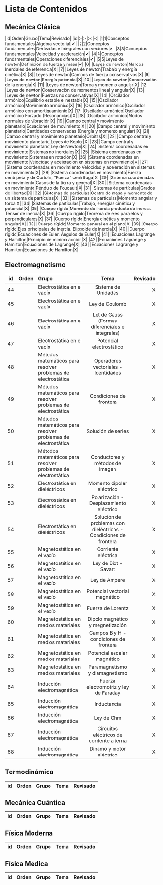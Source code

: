 # Lista de Contenidos

## Mecánica Clásica

|id|Orden|Grupo|Tema|Revisado|
|id|:-|:-|:-:|-:|
|1|1|Conceptos fundamentales|Algebra vectorial|✔|
|2|2|Conceptos fundamentales|Derivadas e integrales con vectores|✔|
|3|3|Conceptos fundamentales|Velocidad y aceleración|✔|
|4|4|Conceptos fundamentales|Operaciones diferenciales|✔|
|5|5|Leyes de newton|Definición de fuerza y masa|✔|
|6| |Leyes de newton|Marcos Inerciales de referencia|X|
|7| |Leyes de newton|Trabajo y energía cinética|X|
|8| |Leyes de newton|Campos de fuerza conservativos|X|
|9| |Leyes de newton|Energía potencial|X|
|10| |Leyes de newton|Conservación de la energía|X|
|11| |Leyes de newton|Torca y momento angular|X|
|12| |Leyes de newton|Conservación de momentos lineal y angular|X|
|13| |Leyes de newton|Fuerzas no conservativas|X|
|14| |Oscilador armónico|Equilibrio estable e inestable|X|
|15| |Oscilador armónico|Movimiento armónico|X|
|16| |Oscilador armónico|Oscilador armónico con amortiguamiento|X|
|17| |Oscilador armónico|Oscilador armónico Forzado (Resonancias)|X|
|18| |Oscilador armónico|Modos normales de vibración|X|
|19| |Campo central y movimiento planetario|Ecuaciones de movimiento|X|
|20| |Campo central y movimiento planetario|Cantidades conservadas (Energía y momento angular)|X|
|21| |Campo central y movimiento planetario|Orbitas|X|
|22| |Campo central y movimiento planetario|Leyes de Kepler|X|
|23| |Campo central y movimiento planetario|Ley de Newton|X|
|24| |Sistema coordenadas en movimiento|Sistemas no inerciales|X|
|25| |Sistema coordenadas en movimiento|Sistemas en rotación|X|
|26| |Sistema coordenadas en movimiento|Velocidad y aceleración en sistemas en movimiento|X|
|27| |Sistema coordenadas en movimiento|Velocidad y aceleración en sistemas en movimiento|X|
|28| |Sistema coordenadas en movimiento|Fuerza centrípeta y de Coriolis, “Fuerza” centrífuga|X|
|29| |Sistema coordenadas en movimiento|Casos de la tierra y general|X|
|30| |Sistema coordenadas en movimiento|Péndulo de Foucault|X|
|31| |Sistemas de partículas|Grados de libertad|X|
|32| |Sistemas de partículas|Centro de masa y momento de un sistema de partículas|X|
|33| |Sistemas de partículas|Momento angular y torca|X|
|34| |Sistemas de partículas|Trabajo, energías cinética y potencial|X|
|35| |Cuerpo rígido|Momento de inercia producto de inercia. Tensor de inercia|X|
|36| |Cuerpo rígido|Teorema de ejes paralelos y perpendiculares|X|
|37| |Cuerpo rígido|Energía cinética y momento angular|X|
|38| |Cuerpo rígido|Momento general en el plano|X|
|39| |Cuerpo rígido|Ejes principales de inercia. Elipsoide de inercia|X|
|40| |Cuerpo rígido|Ecuaciones de Euler. Ángulos de Euler|X|
|41| |Ecuaciones Lagrange y Hamilton|Principio de minima acción|X|
|42| |Ecuaciones Lagrange y Hamilton|Ecuaciones de Lagrange|X|
|43| |Ecuaciones Lagrange y Hamilton|Ecuaciones de Hamilton|X|

## Electromagnetismo

|id|Orden|Grupo|Tema|Revisado|
|:-:|:-|:-|:-:|-:|
|44| |Electrostática en el vacío|Sistema de Unidades|X|
|45| |Electrostática en el vacío|Ley de Coulomb|X|
|46| |Electrostática en el vacío|Let de Gauss (Formas diferenciales e integrales)|X|
|47| |Electrostática en el vacío|Potencial electrostático|X|
|48| |Métodos matemáticos para resolver problemas de electrostática|Operadores vectoriales - Identidades|X|
|49| |Métodos matemáticos para resolver problemas de electrostática|Condiciones de frontera|X|
|50| |Métodos matemáticos para resolver problemas de electrostática|Solución de series|X|
|51| |Métodos matemáticos para resolver problemas de electrostática|Conductores y métodos de imagen|X|
|52| |Electrostática en dieléctricos|Momento dipolar eléctrico|X|
|53| |Electrostática en dieléctricos|Polarización - Desplazamiento eléctrico|X|
|54| |Electrostática en dieléctricos|Solución de problemas con dieléctricos - Condiciones de frontera|X|
|55| |Magnetostática en el vacío|Corriente eléctrica|X|
|56| |Magnetostática en el vacío|Ley de Biot - Savart|X|
|57| |Magnetostática en el vacío|Ley de Ampere|X|
|58| |Magnetostática en el vacío|Potencial vectorial magnético|X|
|59| |Magnetostática en el vacío|Fuerza de Lorentz|X|
|60| |Magnetostática en medios materiales|Dipolo magnético y megnetización|X|
|61| |Magnetostática en medios materiales|Campos B y H - condiciones de frontera|X|
|62| |Magnetostática en medios materiales|Potencial escalar magnético|X|
|63| |Magnetostática en medios materiales|Paramagnetismo y diamagnetismo|X|
|64| |Inducción electromagnética|Fuerza electromotriz y ley de Faraday|X|
|65| |Inducción electromagnética|Inductancia|X|
|66| |Inducción electromagnética|Ley de Ohm|X|
|67| |Inducción electromagnética|Circuitos eléctricos de corriente alterna|X|
|68| |Inducción electromagnética|Dinamo y motor eléctrico|X|

## Termodinámica

|id|Orden|Grupo|Tema|Revisado|
|:-:|:-|:-|:-:|-:|

## Mecánica Cuántica

|id|Orden|Grupo|Tema|Revisado|
|:-:|:-|:-|:-:|-:|

## Física Moderna

|id|Orden|Grupo|Tema|Revisado|
|:-:|:-|:-|:-:|-:|

## Física Médica

|id|Orden|Grupo|Tema|Revisado|
|:-:|:-|:-|:-:|-:|
